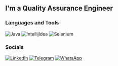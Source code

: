 ## **I'm a Quality Assurance Engineer**

### Languages and Tools
![Java](https://img.shields.io/badge/-Java-090909?style=for-the-badge&logo=Java&logoColor=0493d3)
![IntellijIdea](https://img.shields.io/badge/-IntellijIdea-090909?style=for-the-badge&logo=IntellijIdea&logoColor=0493d3)
![Selenium](https://img.shields.io/badge/-Selenium-090909?style=for-the-badge&logo=Selenium&logoColor=brightgreen)

### Socials
[![LinkedIn](https://img.shields.io/badge/-LinkedIn-090909?style=for-the-badge&logo=LinkedIn&logoColor=0187E8)](https://www.linkedin.com/in/artiom-lagun-73b692210/)
[![Telegram](https://img.shields.io/badge/-Telegram-090909?style=for-the-badge&logo=Telegram&logoColor=0187E8)](https://t.me/nofx212)
[![WhatsApp](https://img.shields.io/badge/-WhatsApp-090909?style=for-the-badge&logo=WhatsApp&logoColor=brightgreen)](https://api.whatsapp.com/send?%20phone=375336673075)